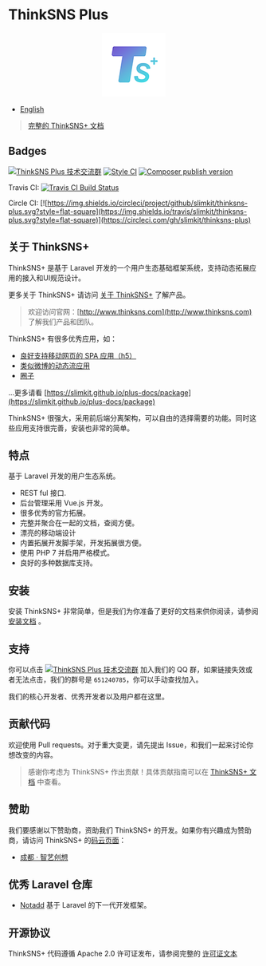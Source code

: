 # ThinkSNS Plus

<p align="center"><img src="public/plus.png"></p>

- [English](readme.md)

> [完整的 ThinkSNS+ 文档](https://slimkit.github.io/plus-docs/)

## Badges

[![ThinkSNS Plus 技术交流群](https://img.shields.io/badge/QQ%20Group-651240785-6782d6.svg?style=flat-square)](//shang.qq.com/wpa/qunwpa?idkey=7a85a1f73b3da2b1106e10817bd3fb6414766ca7dfe102977ad698011fb01ea5)
[![Style CI](https://styleci.io/repos/76627423/shield?branch=master)](https://styleci.io/repos/76627423)
[![Composer publish version](https://img.shields.io/packagist/v/zhiyicx/thinksns-plus.svg?style=flat-square)](https://packagist.org/packages/zhiyicx/thinksns-plus)

Travis CI: [![Travis CI Build Status](https://img.shields.io/travis/slimkit/thinksns-plus.svg?style=flat-square)](https://travis-ci.org/slimkit/thinksns-plus)

Circle CI: [![https://img.shields.io/circleci/project/github/slimkit/thinksns-plus.svg?style=flat-square](https://img.shields.io/travis/slimkit/thinksns-plus.svg?style=flat-square)](https://circleci.com/gh/slimkit/thinksns-plus)

## 关于 ThinkSNS+

ThinkSNS+ 是基于 Laravel 开发的一个用户生态基础框架系统，支持动态拓展应用的接入和UI规范设计。

更多关于 ThinkSNS+ 请访问 [关于 ThinkSNS+](https://slimkit.github.io/plus-docs/core) 了解产品。

> 欢迎访问官网：[http://www.thinksns.com](http://www.thinksns.com) 了解我们产品和团队。

ThinkSNS+ 有很多优秀应用，如：

- [良好支持移动网页的 SPA 应用（h5）](https://github.com/slimkit/plus-component-h5)
- [类似微博的动态流应用](https://github.com/slimkit/plus-component-h5)
- [圈子](https://github.com/slimkit/plus-component-group)

...更多请看 [https://slimkit.github.io/plus-docs/package](https://slimkit.github.io/plus-docs/package)

ThinkSNS+ 很强大，采用前后端分离架构，可以自由的选择需要的功能。同时这些应用支持很完善，安装也非常的简单。

## 特点

基于 Laravel 开发的用户生态系统。

- REST ful 接口.
- 后台管理采用 Vue.js 开发。
- 很多优秀的官方拓展。
- 完整并聚合在一起的文档，查阅方便。
- 漂亮的移动端设计
- 内置拓展开发脚手架，开发拓展很方便。
- 使用 PHP 7 并启用严格模式。
- 良好的多种数据库支持。

## 安装

安装 ThinkSNS+ 非常简单，但是我们为你准备了更好的文档来供你阅读，请参阅[安装文档](https://slimkit.github.io/plus-docs/core/latest/getting-started/installed) 。


## 支持

你可以点击 [![ThinkSNS Plus 技术交流群](https://img.shields.io/badge/QQ%20Group-651240785-6782d6.svg?style=flat-square)](https://shang.qq.com/wpa/qunwpa?idkey=7a85a1f73b3da2b1106e10817bd3fb6414766ca7dfe102977ad698011fb01ea5) 加入我们的 QQ 群，如果链接失效或者无法点击，我们的群号是 `651240785`，你可以手动查找加入。

我们的核心开发者、优秀开发者以及用户都在这里。

## 贡献代码

欢迎使用 Pull requests。对于重大变更，请先提出 Issue，和我们一起来讨论你想改变的内容。

> 感谢你考虑为 ThinkSNS+ 作出贡献！具体贡献指南可以在 [ThinkSNS+ 文档](https://slimkit.github.io/plus-docs/core/latest/getting-started/contributions) 中查看。

## 赞助

我们要感谢以下赞助商，资助我们 ThinkSNS+ 的开发。如果你有兴趣成为赞助商，请访问 ThinkSNS+ 的[码云页面](https://gitee.com/slimkit/thinksns-plus?donate=true)：

- [成都 · 智艺创想](http://www.zhiyicx.com)

## 优秀 Laravel 仓库

- [Notadd](https://github.com/notadd/notadd) 基于 Laravel 的下一代开发框架。

## 开源协议

ThinkSNS+ 代码遵循 Apache 2.0 许可证发布，请参阅完整的 [许可证文本](LICENSE)
